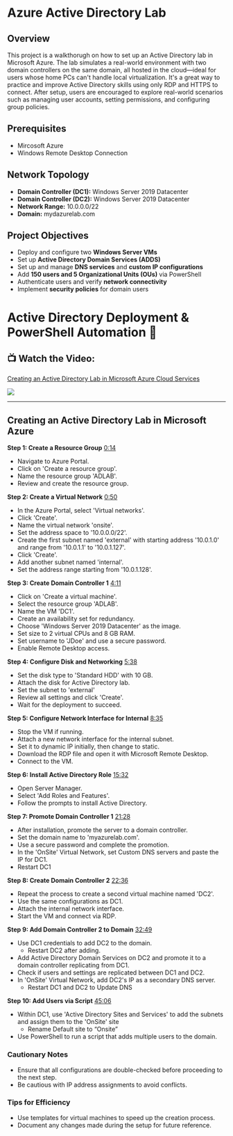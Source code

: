 # Azure Active Directory Lab

## Overview
This project is a walkthorugh on how to set up an Active Directory lab in Microsoft Azure. The lab simulates a real-world environment with two domain controllers on the same domain, all hosted in the cloud—ideal for users whose home PCs can't handle local virtualization. It's a great way to practice and improve Active Directory skills using only RDP and HTTPS to connect. After setup, users are encouraged to explore real-world scenarios such as managing user accounts, setting permissions, and configuring group policies.

## Prerequisites 
 - Mircosoft Azure
 - Windows Remote Desktop Connection
   
## Network Topology

- **Domain Controller (DC1):** Windows Server 2019 Datacenter
- **Domain Controller (DC2):** Windows Server 2019 Datacenter
- **Network Range:** 10.0.0.0/22
- **Domain:** mydazurelab.com

## Project Objectives
- Deploy and configure two **Windows Server VMs**
- Set up **Active Directory Domain Services (ADDS)**
- Set up and manage **DNS services** and **custom IP configurations**
- Add **150 users and 5 Organizational Units (OUs)** via PowerShell
- Authenticate users and verify **network connectivity**
- Implement **security policies** for domain users

# Active Directory Deployment & PowerShell Automation 🤖
## 📺 Watch the Video:
<div>
    <a href="https://www.loom.com/share/dfc7bab6d55b4f9a954a11c9e1fff671">
      <p>Creating an Active Directory Lab in Microsoft Azure Cloud Services</p>
    </a>
    <a href="https://www.loom.com/share/dfc7bab6d55b4f9a954a11c9e1fff671">
      <img style="max-width:300px;" src="https://cdn.loom.com/sessions/thumbnails/dfc7bab6d55b4f9a954a11c9e1fff671-b5cfe3c126c74c16-full-play.gif">
    </a>
  </div>
 
 ---
 
 
## Creating an Active Directory Lab in Microsoft Azure

**Step 1: Create a Resource Group** [0:14](https://loom.com/share/dfc7bab6d55b4f9a954a11c9e1fff671?t=14)

- Navigate to Azure Portal.
- Click on 'Create a resource group'.
- Name the resource group 'ADLAB'.
- Review and create the resource group.

**Step 2: Create a Virtual Network** [0:50](https://loom.com/share/dfc7bab6d55b4f9a954a11c9e1fff671?t=50)

- In the Azure Portal, select 'Virtual networks'.
- Click 'Create'.
- Name the virtual network 'onsite'.
- Set the address space to '10.0.0.0/22'.
- Create the first subnet named 'external' with starting address '10.0.1.0' and range from '10.0.1.1' to '10.0.1.127'.
- Click 'Create'.
- Add another subnet named 'internal'.
- Set the address range starting from '10.0.1.128'.

**Step 3: Create Domain Controller 1** [4:11](https://loom.com/share/dfc7bab6d55b4f9a954a11c9e1fff671?t=251)

- Click on 'Create a virtual machine'.
- Select the resource group 'ADLAB'.
- Name the VM 'DC1'.
- Create an availability set for redundancy.
- Choose 'Windows Server 2019 Datacenter' as the image.
- Set size to 2 virtual CPUs and 8 GB RAM.
- Set username to 'JDoe' and use a secure password.
- Enable Remote Desktop access.

**Step 4: Configure Disk and Networking** [5:38](https://loom.com/share/dfc7bab6d55b4f9a954a11c9e1fff671?t=338)

- Set the disk type to 'Standard HDD' with 10 GB.
- Attach the disk for Active Directory lab.
- Set the subnet to 'external'
- Review all settings and click 'Create'.
- Wait for the deployment to succeed.

**Step 5: Configure Network Interface for Internal** [8:35](https://loom.com/share/dfc7bab6d55b4f9a954a11c9e1fff671?t=515)

- Stop the VM if running.
- Attach a new network interface for the internal subnet.
- Set it to dynamic IP initially, then change to static.
- Download the RDP file and open it with Microsoft Remote Desktop.
- Connect to the VM.

**Step 6: Install Active Directory Role** [15:32](https://loom.com/share/dfc7bab6d55b4f9a954a11c9e1fff671?t=932)

- Open Server Manager.
- Select 'Add Roles and Features'.
- Follow the prompts to install Active Directory.

**Step 7: Promote Domain Controller 1** [21:28](https://loom.com/share/dfc7bab6d55b4f9a954a11c9e1fff671?t=1288)

- After installation, promote the server to a domain controller.
- Set the domain name to 'myazurelab.com'.
- Use a secure password and complete the promotion.
- In the 'OnSite' Virtual Network, set Custom DNS servers and paste the IP for DC1.
- Restart DC1

**Step 8: Create Domain Controller 2** [22:36](https://loom.com/share/dfc7bab6d55b4f9a954a11c9e1fff671?t=1356)

- Repeat the process to create a second virtual machine named 'DC2'.
- Use the same configurations as DC1.
- Attach the internal network interface.
- Start the VM and connect via RDP.

**Step 9: Add Domain Controller 2 to Domain** [32:49](https://loom.com/share/dfc7bab6d55b4f9a954a11c9e1fff671?t=1969)

- Use DC1 credentials to add DC2 to the domain.
  - Restart DC2 after adding.
- Add Active Directory Domain Services on DC2 and promote it to a domain controller replicating from DC1.
- Check if users and settings are replicated between DC1 and DC2.
- In 'OnSite' Virtual Network, add DC2's IP as a secondary DNS server.
  - Restart DC1 and DC2 to Update DNS

**Step 10: Add Users via Script** [45:06](https://loom.com/share/dfc7bab6d55b4f9a954a11c9e1fff671?t=2706)
- Within DC1, use 'Active Directory Sites and Services' to add the subnets and assign them to the 'OnSite' site
  - Rename Default site to “Onsite”
- Use PowerShell to run a script that adds multiple users to the domain.

### Cautionary Notes

- Ensure that all configurations are double-checked before proceeding to the next step.
- Be cautious with IP address assignments to avoid conflicts.

### Tips for Efficiency

- Use templates for virtual machines to speed up the creation process.
- Document any changes made during the setup for future reference.
